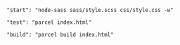 ```Run Node-sass
"start": "node-sass sass/style.scss css/style.css -w"
```
```parcel
"test": "parcel index.html"
```

```parcel Build
"build": "parcel build index.html"
```